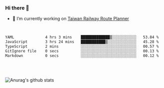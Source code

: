 ### Hi there 👋

- 🔭 I’m currently working on [Taiwan Railway Route Planner](https://github.com/Taiwan-Railway-Route-Planner)

<br/>

<!--START_SECTION:waka-->

```txt
YAML              4 hrs 3 mins    █████████████▒░░░░░░░░░░░   53.84 %
JavaScript        3 hrs 24 mins   ███████████▒░░░░░░░░░░░░░   45.28 %
TypeScript        2 mins          ░░░░░░░░░░░░░░░░░░░░░░░░░   00.57 %
GitIgnore file    0 secs          ░░░░░░░░░░░░░░░░░░░░░░░░░   00.13 %
Markdown          0 secs          ░░░░░░░░░░░░░░░░░░░░░░░░░   00.12 %
```

<!--END_SECTION:waka-->

<br/>
<br/>

![Anurag's github stats](https://github-readme-stats.vercel.app/api?username=DepickereSven&show_icons=true&theme=tokyonight)



<!--
**DepickereSven/DepickereSven** is a ✨ _special_ ✨ repository because its `README.md` (this file) appears on your GitHub profile.

Here are some ideas to get you started:

- 🔭 I’m currently working on ...
- 🌱 I’m currently learning ...
- 👯 I’m looking to collaborate on ...
- 🤔 I’m looking for help with ...
- 💬 Ask me about ...
- 📫 How to reach me: ...
- 😄 Pronouns: ...
- ⚡ Fun fact: ...
-->
